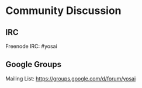 # Community Discussion

## IRC

Freenode IRC:  #yosai


## Google Groups

Mailing List:  https://groups.google.com/d/forum/yosai

